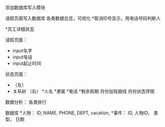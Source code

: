 添加数据库写入模块

请假页面写入数据库
各类数据总览，可视化
*取消ID号显示，用电话号码判断人

*员工详细状态

请假页面：
   * input名字
   * input电话
   * input起止时间


状态页面：
   * （左）
   * 关系树
    （右）
    *人名
    *隶属
    *电话
    *剩余假期
    月份加班曲线
    月份状态饼图

数据分析：
    各类排行

数据库
    *人物：
        ID,
        NAME,
        PHONE,
        DEPT,
        vacation,
    *事件：
        ID,
        人物ID，
        类型，
        日期